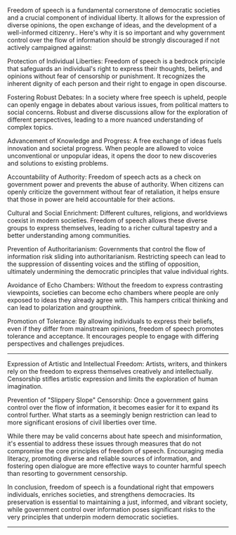 Freedom of speech is a fundamental cornerstone of democratic societies and a crucial component of
individual liberty. It allows for the expression of diverse opinions, the open exchange of ideas, and
the development of a well-informed citizenry.. Here's why it is so important and why government
control over the flow of information should be strongly discouraged if not actively campaigned
against:

Protection of Individual Liberties: Freedom of speech is a bedrock principle that safeguards an
individual's right to express their thoughts, beliefs, and opinions without fear of censorship or
punishment. It recognizes the inherent dignity of each person and their right to engage in open
discourse.

Fostering Robust Debates: In a society where free speech is upheld, people can openly engage in
debates about various issues, from political matters to social concerns. Robust and diverse
discussions allow for the exploration of different perspectives, leading to a more nuanced
understanding of complex topics.

Advancement of Knowledge and Progress: A free exchange of ideas fuels innovation and societal
progress. When people are allowed to voice unconventional or unpopular ideas, it opens the door to
new discoveries and solutions to existing problems.

Accountability of Authority: Freedom of speech acts as a check on government power and prevents
the abuse of authority. When citizens can openly criticize the government without fear of retaliation,
it helps ensure that those in power are held accountable for their actions.

Cultural and Social Enrichment: Different cultures, religions, and worldviews coexist in modern
societies. Freedom of speech allows these diverse groups to express themselves, leading to a richer
cultural tapestry and a better understanding among communities.

Prevention of Authoritarianism: Governments that control the flow of information risk sliding into
authoritarianism. Restricting speech can lead to the suppression of dissenting voices and the stifling
of opposition, ultimately undermining the democratic principles that value individual rights.

Avoidance of Echo Chambers: Without the freedom to express contrasting viewpoints, societies can
become echo chambers where people are only exposed to ideas they already agree with. This
hampers critical thinking and can lead to polarization and groupthink.

Promotion of Tolerance: By allowing individuals to express their beliefs, even if they differ from
mainstream opinions, freedom of speech promotes tolerance and acceptance. It encourages people
to engage with differing perspectives and challenges prejudices.


-----

Expression of Artistic and Intellectual Freedom: Artists, writers, and thinkers rely on the freedom to
express themselves creatively and intellectually. Censorship stifles artistic expression and limits the
exploration of human imagination.

Prevention of "Slippery Slope" Censorship: Once a government gains control over the flow of
information, it becomes easier for it to expand its control further. What starts as a seemingly benign
restriction can lead to more significant erosions of civil liberties over time.

While there may be valid concerns about hate speech and misinformation, it's essential to address
these issues through measures that do not compromise the core principles of freedom of speech.
Encouraging media literacy, promoting diverse and reliable sources of information, and fostering
open dialogue are more effective ways to counter harmful speech than resorting to government
censorship.

In conclusion, freedom of speech is a foundational right that empowers individuals, enriches
societies, and strengthens democracies. Its preservation is essential to maintaining a just, informed,
and vibrant society, while government control over information poses significant risks to the very
principles that underpin modern democratic societies.


-----

